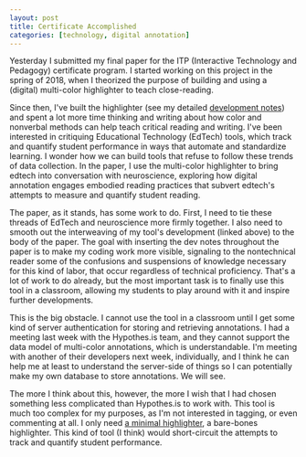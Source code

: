 ```yaml
---
layout: post
title: Certificate Accomplished
categories: [technology, digital annotation]
---
```


Yesterday I submitted my final paper for the ITP (Interactive
Technology and Pedagogy) certificate program. I started working on
this project in the spring of 2018, when I theorized the purpose of
building and using a (digital) multi-color highlighter to teach
close-reading.

Since then, I've built the highlighter (see my detailed [development
notes](https://github.com/gofilipa/digital_annotation/blob/master/notes/development_notes.md))
and spent a lot more time thinking and writing about how color and
nonverbal methods can help teach critical reading and writing. I've
been interested in critiquing Educational Technology (EdTech) tools,
which track and quantify student performance in ways that automate and
standardize learning. I wonder how we can build tools that refuse to
follow these trends of data collection. In the paper, I use the
multi-color highlighter to bring edtech into conversation with
neuroscience, exploring how digital annotation engages embodied
reading practices that subvert edtech's attempts to measure and
quantify student reading.

The paper, as it stands, has some work to do. First, I need to tie
these threads of EdTech and neuroscience more firmly together. I also
need to smooth out the interweaving of my tool's development (linked
above) to the body of the paper. The goal with inserting the dev notes
throughout the paper is to make my coding work more visible, signaling
to the nontechnical reader some of the confusions and suspensions of
knowledge necessary for this kind of labor, that occur regardless of
technical proficiency. That's a lot of work to do already, but the
most important task is to finally use this tool in a classroom,
allowing my students to play around with it and inspire further
developments.

This is the big obstacle. I cannot use the tool in a classroom until I
get some kind of server authentication for storing and retrieving
annotations. I had a meeting last week with the Hypothes.is
team, and they cannot support the data model of multi-color
annotations, which is understandable. I'm meeting with another of
their developers next week, individually, and I think he can help me
at least to understand the server-side of things so I can potentially
make my own database to store annotations. We will see. 

The more I think about this, however, the more I wish that I had
chosen something less complicated than Hypothes.is to work with. This
tool is much too complex for my purposes, as I'm not interested in
tagging, or even commenting at all. I only need [a minimal
highlighter](https://digitalfellows.commons.gc.cuny.edu/2019/10/10/toward-the-end-of-a-digital-project-reflections-on-starting-over/),
a bare-bones highlighter. This kind of tool (I think) would
short-circuit the attempts to track and quantify student performance.
